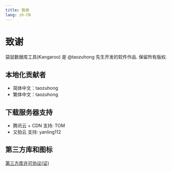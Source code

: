 ```yaml
---
title: 致谢
lang: zh-CN
---
```


# 致谢
袋鼠数据库工具(Kangaroo) 是 @taozuhong 先生开发的软件作品. 保留所有版权.

## 本地化贡献者
- 简体中文：taozuhong
- 繁体中文：taozuhong

## 下载服务器支持
- 腾讯云 + CDN 支持: TOM
- 又拍云 支持: yanling112

## 第三方库和图标
[第三方库许可协议(证)](./third-party)